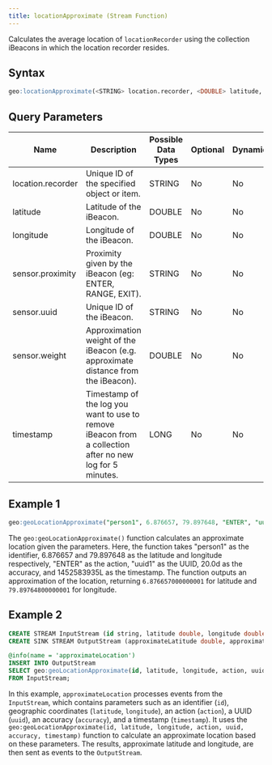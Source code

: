 ```yaml
---
title: locationApproximate (Stream Function)
---
```


Calculates the average location of `locationRecorder` using the collection iBeacons in which the location recorder resides.

## Syntax

```sql
geo:locationApproximate(<STRING> location.recorder, <DOUBLE> latitude, <DOUBLE> longitude, <STRING> sensor.proximity, <STRING> sensor.uuid, <DOUBLE> sensor.weight, <LONG> timestamp)
```

## Query Parameters

| Name              | Description   | Possible Data Types | Optional | Dynamic |
|-------------------|---------------|---------------------|----------|---------|
| location.recorder  | Unique ID of the specified object or item.   | STRING       | No       | No     |
| latitude | Latitude of the iBeacon.  | DOUBLE              | No      | No     |
| longitude        | Longitude of the iBeacon. | DOUBLE| No      | No     |
| sensor.proximity        | Proximity given by the iBeacon (eg: ENTER, RANGE, EXIT). | STRING| No      | No     |
| sensor.uuid     | Unique ID of the iBeacon. | STRING| No      | No     |
| sensor.weight     | Approximation weight of the iBeacon (e.g. approximate distance from the iBeacon). | DOUBLE| No      | No     |
| timestamp      | Timestamp of the log you want to use to remove iBeacon from a collection after no new log for 5 minutes. | LONG| No      | No     |

## Example 1

```sql
geo:geoLocationApproximate("person1", 6.876657, 79.897648, "ENTER", "uuid1", 20.0d, 1452583935L)
```

The `geo:geoLocationApproximate()` function calculates an approximate location given the parameters. Here, the function takes "person1" as the identifier, 6.876657 and 79.897648 as the latitude and longitude respectively, "ENTER" as the action, "uuid1" as the UUID, 20.0d as the accuracy, and 1452583935L as the timestamp. The function outputs an approximation of the location, returning `6.876657000000001` for latitude and `79.89764800000001` for longitude.

## Example 2

```sql
CREATE STREAM InputStream (id string, latitude double, longitude double, action string, uuid string, accuracy double, timestamp long);
CREATE SINK STREAM OutputStream (approximateLatitude double, approximateLongitude double);

@info(name = 'approximateLocation')
INSERT INTO OutputStream
SELECT geo:geoLocationApproximate(id, latitude, longitude, action, uuid, accuracy, timestamp)
FROM InputStream;
```

In this example, `approximateLocation` processes events from the `InputStream`, which contains parameters such as an identifier (`id`), geographic coordinates (`latitude`, `longitude`), an action (`action`), a UUID (`uuid`), an accuracy (`accuracy`), and a timestamp (`timestamp`). It uses the `geo:geoLocationApproximate(id, latitude, longitude, action, uuid, accuracy, timestamp)` function to calculate an approximate location based on these parameters. The results, approximate latitude and longitude, are then sent as events to the `OutputStream`.

